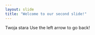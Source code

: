 ```yaml
---
layout: slide
title: "Welcome to our second slide!"
---
```

Twoja stara
Use the left arrow to go back!
